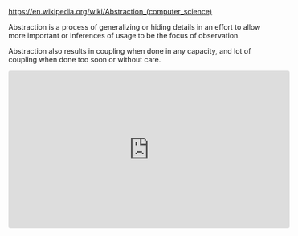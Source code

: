 https://en.wikipedia.org/wiki/Abstraction_(computer_science)

Abstraction is a process of generalizing or hiding details in an effort to allow more important or inferences of usage to be the focus of observation.

Abstraction also results in coupling when done in any capacity, and lot of coupling when done too soon or without care.

<iframe width="560" height="315" src="https://www.youtube-nocookie.com/embed/rQlMtztiAoA?si=CH7TOtSs3_cKmGQv" title="YouTube video player" frameborder="0" allow="accelerometer; autoplay; clipboard-write; encrypted-media; gyroscope; picture-in-picture; web-share" allowfullscreen style="border-radius: 4px;"></iframe>
